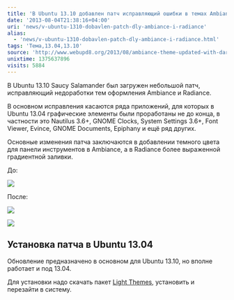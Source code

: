 ```yaml
---
title: 'В Ubuntu 13.10 добавлен патч исправляющий ошибки в темах Ambiance и Radiance'
date: '2013-08-04T21:38:16+04:00'
uri: 'news/v-ubuntu-1310-dobavlen-patch-dly-ambiance-i-radiance'
alias: 
  - 'news/v-ubuntu-1310-dobavlen-patch-dly-ambiance-i-radiance.html'
tags: 'Тема,13.04,13.10'
source: 'http://www.webupd8.org/2013/08/ambiance-theme-updated-with-dark.html'
unixtime: 1375637896
visits: 5884
---
```

В Ubuntu 13.10 Saucy Salamander был загружен небольшой патч, исправляющий недоработки тем оформления Ambiance и Radiance.

В основном исправления касаются ряда приложений, для которых в Ubuntu 13.04 графические элементы были проработаны не до конца, в частности это Nautilus 3.6+, GNOME Clocks, System Settings 3.6+, Font Viewer, Evince, GNOME Documents, Epiphany и ещё ряд других.

Основные изменения патча заключаются в добавлении темного цвета для панели инструментов в Ambiance, а в Radiance более выраженной градиентной заливки.

До:

[![](img/2013/08/04/21-00/13-10-1-9435537345-o.jpg)](img/2013/08/04/21-00/13-10-1-9435537345-o.jpg)

После:

[![](img/2013/08/04/21-00/13-10-2-9438316764-o.jpg)](img/2013/08/04/21-00/13-10-2-9438316764-o.jpg)

[![](img/2013/08/04/21-00/13-10-1-9438317176-o.jpg)](img/2013/08/04/21-00/13-10-1-9438317176-o.jpg)

## Установка патча в Ubuntu 13.04

Обновление предназначено в основном для Ubuntu 13.10, но вполне работает и под 13.04.

Для установки надо скачать пакет [Light Themes](https://launchpad.net/~ubuntu-unity/+archive/daily-build/+build/4844319), установить и перезайти в систему.
